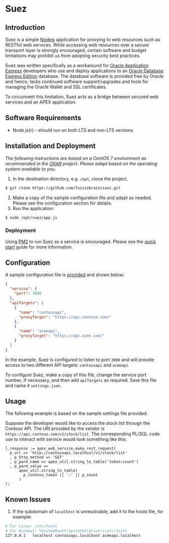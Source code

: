 # Suez
## Introduction
Suez is a simple [Nodejs](https://nodejs.org/) application for proxying to web
resources such as RESTful web services. While accessing web resources over a
secure transport layer is strongly encouraged, certain software and budget
limitations may prohibit us from adopting security best practices.

Suez was written specifically as a workaround for [Oracle Application Express](https://apex.oracle.com/)
developers who use and deploy applications to an
[Oracle Database Express Edition](http://www.oracle.com/technetwork/database/database-technologies/express-edition/)
database. The database software is provided free by Oracle and hence, lacks
continued software support/upgrades and tools for managing the Oracle Wallet and
SSL certificates.

To circumvent this limitation, Suez acts as a bridge between secured web
services and an APEX application.

## Software Requirements
* Node.js(r) - should run on both LTS and non-LTS versions

## Installation and Deployment
*The following instructions are based on a CentOS 7 environment as recommended
in the [OXAR](https://github.com/OraOpenSource/OXAR) project. Please adapt based
on the operating system available to you.*
1. In the destination directory, e.g. `/opt`, clone the project.
```bash
$ git clone https://github.com/fuzziebrain/suez.git
```
2. Make a copy of the sample configuration file and adapt as needed. Please see
the configuration section for details.
3. Run the application:
```bash
$ node /opt/suez/app.js
```

### Deployment
Using [PM2](http://pm2.keymetrics.io/) to run Suez as a service is encouraged.
Please see the [quick start](http://pm2.keymetrics.io/docs/usage/quick-start/)
guide for more information.

## Configuration
A sample configuration file is [provided](../master/config/settings.json.sample)
and shown below:
```json
{
  "service": {
    "port": 3000
  },
  "apiTargets": [
    {
      "name": "contosoapi",
      "proxyTarget": "https://api.contoso.com/"
    },
    {
      "name": "acmeapi",
      "proxyTarget": "https://api.acme.com/"
    }
  ]
}
```

In the example, Suez is configured to listen to port `3000` and will provide
access to two different API targets: `contosoapi` and `acmeapi`.

To configure Suez, make a copy of this file, change the service port number, if
necessary, and then add `apiTargets` as required. Save this file and name it
`settings.json`.

## Usage
The following example is based on the sample settings file provided.

Suppose the developer would like to access the stock list through the Contoso
API. The URI provided by the vendor is `https://api.contoso.com/v1/stock/list`.
The corresponding PL/SQL code use to interact with service would look something
like this:
```plsql
l_response := apex_web_service.make_rest_request(
  p_url => 'http://contosoapi.localhost/v1/stock/list'
  , p_http_method => 'GET'
  , p_parm_name => apex_util.string_to_table('token:count')
  , p_parm_value =>
      apex_util.string_to_table(
        p_contoso_token || ':' || p_count
      )
);
```

## Known Issues
1. If the subdomain of `localhost` is unresolvable, add it to the hosts file,
for example:
```bash
# For Linux: /etc/hosts
# For Windows: %SystemRoot%\System32\drivers\etc\hosts
127.0.0.1   localhost contosoapi.localhost acmeapi.localhost
```